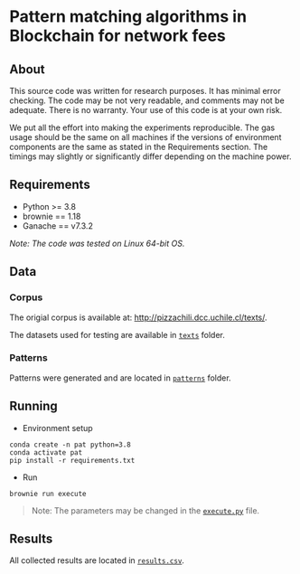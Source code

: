 # Pattern matching algorithms in Blockchain for network fees

## About

This source code was written for research purposes. It has minimal error checking. The code may be not very readable, and comments may not be adequate. There is no warranty. Your use of this code is at your own risk.

We put all the effort into making the experiments reproducible. The gas usage should be the same on all machines if the versions of environment components are the same as stated in the Requirements section. The timings may slightly or significantly differ depending on the machine power.

## Requirements

* Python >= 3.8
* brownie == 1.18
* Ganache == v7.3.2

_Note: The code was tested on Linux 64-bit OS._

## Data

### Corpus

The origial corpus is available at: http://pizzachili.dcc.uchile.cl/texts/.

The datasets used for testing are available in [`texts`](./texts/) folder.

### Patterns

Patterns were generated and are located in [`patterns`](./patterns/) folder.

## Running

* Environment setup

```
conda create -n pat python=3.8
conda activate pat
pip install -r requirements.txt
```

* Run

```
brownie run execute
```

> Note: The parameters may be changed in the [`execute.py`](./scripts/execute.py) file.

## Results

All collected results are located in [`results.csv`](./results.csv).
